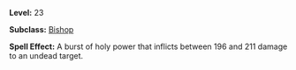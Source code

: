 <!-- TITLE: Spell: Dismiss Undead -->
<!-- SUBTITLE:  -->

**Level:** 23

**Subclass:** [Bishop](bishop)

**Spell Effect:** A burst of holy power that inflicts between 196 and 211 damage to an undead target.